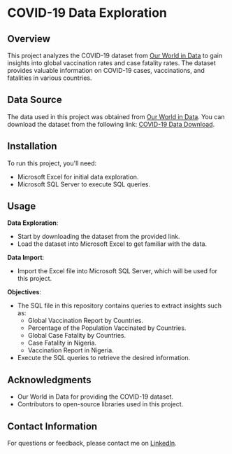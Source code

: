 # COVID-19 Data Exploration

## Overview

This project analyzes the COVID-19 dataset from [Our World in Data](https://ourworldindata.org/explorers/coronavirus-data-explorer) to gain insights into global vaccination rates and case fatality rates. The dataset provides valuable information on COVID-19 cases, vaccinations, and fatalities in various countries.

## Data Source

The data used in this project was obtained from [Our World in Data](https://ourworldindata.org/explorers/coronavirus-data-explorer). You can download the dataset from the following link: [COVID-19 Data Download](https://ourworldindata.org/explorers/coronavirus-data-explorer?zoomToSelection=true&time=2020-03-01..latest&facet=none&pickerSort=asc&pickerMetric=location&Metric=Confirmed+cases&Interval=7-day+rolling+average&Relative+to+Population=true&Color+by+test+positivity=false&country=USA~GBR~CAN~DEU~ITA~IND).

## Installation

To run this project, you'll need:

- Microsoft Excel for initial data exploration.
- Microsoft SQL Server to execute SQL queries.

## Usage

**Data Exploration**:
   - Start by downloading the dataset from the provided link.
   - Load the dataset into Microsoft Excel to get familiar with the data.

**Data Import**:
   - Import the Excel file into Microsoft SQL Server, which will be used for this project.

**Objectives**:
   - The SQL file in this repository contains queries to extract insights such as:
     - Global Vaccination Report by Countries.
     - Percentage of the Population Vaccinated by Countries.
     - Global Case Fatality by Countries.
     - Case Fatality in Nigeria.
     - Vaccination Report in Nigeria.
   - Execute the SQL queries to retrieve the desired information.

## Acknowledgments

- Our World in Data for providing the COVID-19 dataset.
- Contributors to open-source libraries used in this project.

## Contact Information

For questions or feedback, please contact me on [LinkedIn](https://www.linkedin.com/in/frankolanari/).
